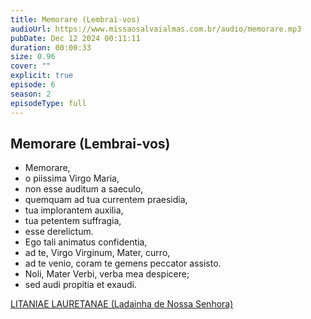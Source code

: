 ```yaml
---
title: Memorare (Lembrai-vos)
audioUrl: https://www.missaosalvaialmas.com.br/audio/memorare.mp3
pubDate: Dec 12 2024 00:11:11
duration: 00:00:33
size: 0.96
cover: ""
explicit: true
episode: 6
season: 2
episodeType: full
---
```


## Memorare (Lembrai-vos)

  - Memorare,
  - o piissima Virgo Maria,
  - non esse auditum a saeculo,
  - quemquam ad tua currentem praesidia,
  - tua implorantem auxilia,
  - tua petentem suffragia,
  - esse derelictum.
  - Ego tali animatus confidentia,
  - ad te, Virgo Virginum, Mater, curro,
  - ad te venio, coram te gemens peccator assisto.
  - Noli, Mater Verbi, verba mea despicere;
  - sed audi propitia et exaudi.

<div class="text-center mt-16">
  <a class="btn btn-accent mt-9" href="/episode/post05">LITANIAE LAURETANAE (Ladainha de Nossa Senhora)</a>
</div>